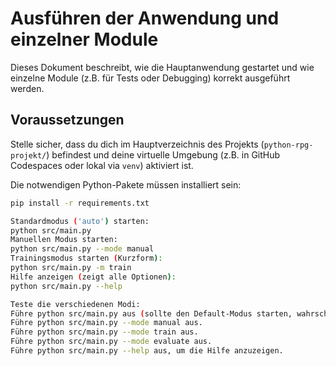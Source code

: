# Ausführen der Anwendung und einzelner Module

Dieses Dokument beschreibt, wie die Hauptanwendung gestartet und wie einzelne Module (z.B. für Tests oder Debugging) korrekt ausgeführt werden.

## Voraussetzungen

Stelle sicher, dass du dich im Hauptverzeichnis des Projekts (`python-rpg-projekt/`) befindest und deine virtuelle Umgebung (z.B. in GitHub Codespaces oder lokal via `venv`) aktiviert ist.

Die notwendigen Python-Pakete müssen installiert sein:
```bash
pip install -r requirements.txt

Standardmodus ('auto') starten:
python src/main.py
Manuellen Modus starten:
python src/main.py --mode manual
Trainingsmodus starten (Kurzform):
python src/main.py -m train
Hilfe anzeigen (zeigt alle Optionen):
python src/main.py --help

Teste die verschiedenen Modi:
Führe python src/main.py aus (sollte den Default-Modus starten, wahrscheinlich "auto").
Führe python src/main.py --mode manual aus.
Führe python src/main.py --mode train aus.
Führe python src/main.py --mode evaluate aus.
Führe python src/main.py --help aus, um die Hilfe anzuzeigen.
